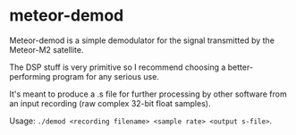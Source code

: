 # meteor-demod
Meteor-demod is a simple demodulator for the signal transmitted by the Meteor-M2 satellite.

The DSP stuff is very primitive so I recommend choosing a better-performing program for any serious use.

It's meant to produce a .s file for further processing by other software from an input recording (raw complex 32-bit float samples).

Usage: `./demod <recording filename> <sample rate> <output s-file>`.
